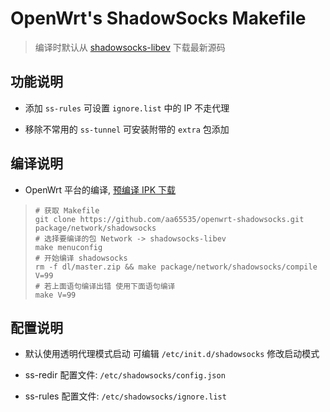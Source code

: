 OpenWrt's ShadowSocks Makefile
===

 > 编译时默认从 [shadowsocks-libev][1] 下载最新源码

功能说明
---

 - 添加 `ss-rules` 可设置 `ignore.list` 中的 IP 不走代理

 - 移除不常用的 `ss-tunnel` 可安装附带的 `extra` 包添加

编译说明
---

 - OpenWrt 平台的编译, [预编译 IPK 下载][2]

 > ```
 > # 获取 Makefile
 > git clone https://github.com/aa65535/openwrt-shadowsocks.git package/network/shadowsocks
 > # 选择要编译的包 Network -> shadowsocks-libev
 > make menuconfig
 > # 开始编译 shadowsocks
 > rm -f dl/master.zip && make package/network/shadowsocks/compile V=99
 > # 若上面语句编译出错 使用下面语句编译
 > make V=99
 > ```

配置说明
---

 - 默认使用透明代理模式启动 可编辑 `/etc/init.d/shadowsocks` 修改启动模式

 - ss-redir 配置文件: `/etc/shadowsocks/config.json`

 - ss-rules 配置文件: `/etc/shadowsocks/ignore.list`


  [1]: https://github.com/madeye/shadowsocks-libev
  [2]: https://sourceforge.net/projects/openwrt-dist/files/shadowsocks-libev/
